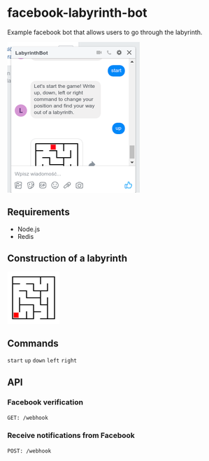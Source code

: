 # facebook-labyrinth-bot

Example facebook bot that allows users to go through the labyrinth.

![Preview](https://raw.githubusercontent.com/J-a-r-e-k/facebook-labyrinth-bot/master/public/images/preview.png)

##  Requirements

- Node.js
- Redis

## Construction of a labyrinth

![Preview](https://raw.githubusercontent.com/J-a-r-e-k/facebook-labyrinth-bot/master/public/images/11.png)

## Commands

`start`
`up`
`down`
`left`
`right`

## API

### Facebook verification

`GET: /webhook`

### Receive notifications from Facebook

`POST: /webhook`
